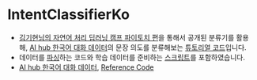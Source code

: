 # IntentClassifierKo

* [김기현님의 자연어 처리 딥러닝 캠프 파이토치 편](http://www.yes24.com/Product/Goods/74802622)을 통해서 공개된 분류기를 활용해, [AI hub 한국어 대화 데이터](https://www.aihub.or.kr/aidata/85)의 문장 의도를 분류해보는 [튜토리얼 코드](https://github.com/dg4271/IntentClassifierKo/blob/master/FNLP_TextClassfication.ipynb)입니다.
* 데이터를 [파싱](https://github.com/dg4271/IntentClassifierKo/blob/master/parsing.py)하는 코드와 학습 데이터를 준비하는 [스크립트](https://github.com/dg4271/IntentClassifierKo/blob/master/data_preparation.sh)를 포함하였습니다.
* [AI hub 한국어 대화 데이터](https://www.aihub.or.kr/aidata/85), [Reference Code](https://github.com/kh-kim/simple-ntc)
